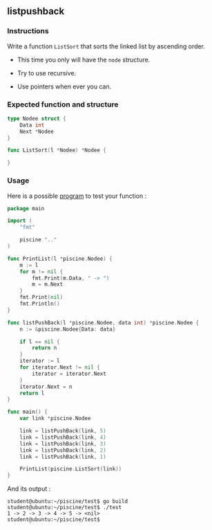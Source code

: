 ## listpushback

### Instructions

Write a function `ListSort` that sorts the linked list by ascending order.

- This time you only will have the `node` structure.

- Try to use recursive.

- Use pointers when ever you can.

### Expected function and structure

```go
type Nodee struct {
	Data int
	Next *Nodee
}

func ListSort(l *Nodee) *Nodee {

}
```

### Usage

Here is a possible [program](TODO-LINK) to test your function :

```go
package main

import (
	"fmt"

	piscine ".."
)

func PrintList(l *piscine.Nodee) {
	m := l
	for m != nil {
		fmt.Print(m.Data, " -> ")
		m = m.Next
	}
	fmt.Print(nil)
	fmt.Println()
}

func listPushBack(l *piscine.Nodee, data int) *piscine.Nodee {
	n := &piscine.Nodee{Data: data}

	if l == nil {
		return n
	}
	iterator := l
	for iterator.Next != nil {
		iterator = iterator.Next
	}
	iterator.Next = n
	return l
}

func main() {
	var link *piscine.Nodee

	link = listPushBack(link, 5)
	link = listPushBack(link, 4)
	link = listPushBack(link, 3)
	link = listPushBack(link, 2)
	link = listPushBack(link, 1)

	PrintList(piscine.ListSort(link))
}
```

And its output :

```console
student@ubuntu:~/piscine/test$ go build
student@ubuntu:~/piscine/test$ ./test
1 -> 2 -> 3 -> 4 -> 5 -> <nil>
student@ubuntu:~/piscine/test$
```
